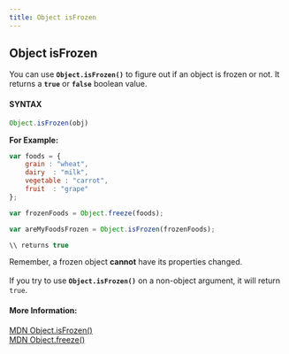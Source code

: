 ```yaml
---
title: Object isFrozen
---
```

## Object isFrozen

You can use <b>`Object.isFrozen()`</b> to figure out if an object is frozen or not. It returns a <b>`true`</b> or <b>`false`</b> boolean value. 

<b><h4>SYNTAX</h4></b>
```javascript
Object.isFrozen(obj)
```
<b>For Example:</b>

```javascript
var foods = {
    grain : "wheat",
    dairy  : "milk",
    vegetable : "carrot",
    fruit  : "grape"
};

var frozenFoods = Object.freeze(foods);

var areMyFoodsFrozen = Object.isFrozen(frozenFoods);

\\ returns true

```

Remember, a frozen object <b>cannot</b> have its properties changed. 
</br></br>
If you try to use <b>`Object.isFrozen()`</b> on a non-object argument, it will return `true`. 

<!-- The article goes here, in GitHub-flavored Markdown. Feel free to add YouTube videos, images, and CodePen/JSBin embeds  -->

#### More Information:
<!-- Please add any articles you think might be helpful to read before writing the article -->
<a href='https://developer.mozilla.org/en-US/docs/Web/JavaScript/Reference/Global_Objects/Object/isFrozen' target='_blank' rel='nofollow'>MDN Object.isFrozen()</a></br>
<a href='https://developer.mozilla.org/en-US/docs/Web/JavaScript/Reference/Global_Objects/Object/freeze' target='_blank' rel='nofollow'>MDN Object.freeze()</a>

